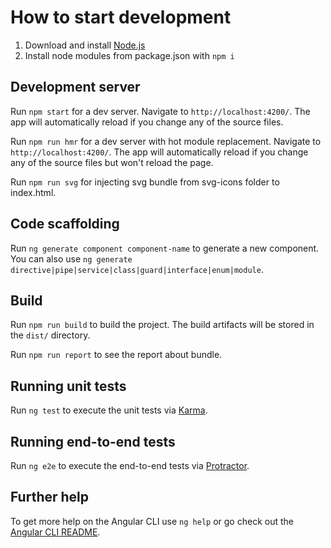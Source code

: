 # How to start development

1. Download and install [Node.js](https://nodejs.org/en/download/)
2. Install node modules from package.json with `npm i`

## Development server

Run `npm start` for a dev server. Navigate to `http://localhost:4200/`. The app will automatically reload if you change any of the source files.

Run `npm run hmr` for a dev server with hot module replacement. Navigate to `http://localhost:4200/`. The app will automatically reload if you change any of the source files but won't reload the page.

Run `npm run svg` for injecting svg bundle from svg-icons folder to index.html. 

## Code scaffolding

Run `ng generate component component-name` to generate a new component. You can also use `ng generate directive|pipe|service|class|guard|interface|enum|module`.

## Build

Run `npm run build` to build the project. The build artifacts will be stored in the `dist/` directory.

Run `npm run report` to see the report about bundle.

## Running unit tests

Run `ng test` to execute the unit tests via [Karma](https://karma-runner.github.io).

## Running end-to-end tests

Run `ng e2e` to execute the end-to-end tests via [Protractor](http://www.protractortest.org/).

## Further help

To get more help on the Angular CLI use `ng help` or go check out the [Angular CLI README](https://github.com/angular/angular-cli/blob/master/README.md).


